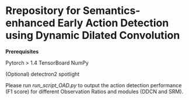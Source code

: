 # Rrepository for Semantics-enhanced Early Action Detection using Dynamic Dilated Convolution


**Prerequisites**

Pytorch > 1.4
TensorBoard
NumPy

(Optional)
detectron2
spotlight

Please run *run_script_OAD.py* to output the action detection performance (F1 score) for different Observation Ratios and modules (DDCN and SRM).  
